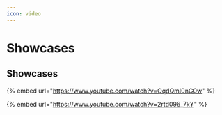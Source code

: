 ```yaml
---
icon: video
---
```


# Showcases

## Showcases

{% embed url="https://www.youtube.com/watch?v=OqdQmI0nG0w" %}

{% embed url="https://www.youtube.com/watch?v=2rtd096_7kY" %}
